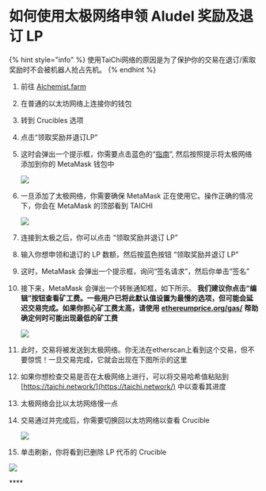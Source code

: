 # 如何使用太极网络申领 Aludel 奖励及退订 LP

{% hint style="info" %}
使用TaiChi网络的原因是为了保护你的交易在退订/索取奖励时不会被机器人抢占先机。
{% endhint %}

1. 前往 [Alchemist.farm](https://alchemist.farm/)
2. 在普通的以太坊网络上连接你的钱包
3. 转到 Crucibles 选项
4. 点击“领取奖励并退订LP”
5. 这时会弹出一个提示框，你需要点击蓝色的“[指南](https://github.com/Taichi-Network/docs/blob/master/sendPriveteTx_tutorial.md)”, 然后按照提示将太极网络添加到你的 MetaMask 钱包中

   ![](https://i.imgur.com/GvfeO9X.png)

6. 一旦添加了太极网络，你需要确保 MetaMask 正在使用它。操作正确的情况下，你会在 MetaMask 的顶部看到 TAICHI   


   ![](https://i.imgur.com/kszVVbq.png)  

7. 连接到太极之后，你可以点击 “领取奖励并退订 LP”
8. 输入你想申领和退订的 LP 数额，然后按蓝色按钮 “领取奖励并退订 LP”
9. 这时，MetaMask 会弹出一个提示框，询问“签名请求”，然后你单击“签名”
10. 接下来，MetaMask 会弹出一个转账通知框，如下所示。 **我们建议你点击“编辑”按钮查看矿工费。一些用户已将此默认值设置为最慢的选项，但可能会延迟交易完成。如果你担心矿工费太高，请使用** [**ethereumprice.org/gas/**](https://ethereumprice.org/gas/) **帮助确定何时可能出现最低的矿工费**  


    ![](https://i.imgur.com/FKnztJS.png)

11. 此时，交易将被发送到太极网络。你无法在etherscan上看到这个交易，但不要惊慌！一旦交易完成，它就会出现在下图所示的这里
12. 如果你想检查交易是否在太极网络上进行，可以将交易哈希值粘贴到 [https://taichi.network/](https://taichi.network/) 中以查看其进度
13. 太极网络会比以太坊网络慢一点
14. 交易通过并完成后，你需要切换回以太坊网络以查看 Crucible  


    ![](https://i.imgur.com/fcPY6Zp.png)

15. 单击刷新，你将看到已删除 LP 代币的 Crucible

![](https://i.imgur.com/f3rwsfA.png)

\*\*\*\*

